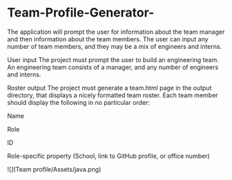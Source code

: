 # Team-Profile-Generator-
The application will prompt the user for information about the team manager and then information about the team members. The user can input any number of team members, and they may be a mix of engineers and interns.

User input
The project must prompt the user to build an engineering team. An engineering team consists of a manager, and any number of engineers and interns.

Roster output
The project must generate a team.html page in the output directory, that displays a nicely formatted team roster. Each team member should display the following in no particular order:

Name

Role

ID

Role-specific property (School, link to GitHub profile, or office number)


![](Team profile/Assets/java.png)
